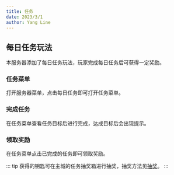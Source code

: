 ```yaml
---
title: 任务
date: 2023/3/1
author: Yang Line
---
```

## 每日任务玩法
本服务器添加了每日任务玩法，玩家完成每日任务后可获得一定奖励。

### 任务菜单
打开服务器菜单，点击每日任务即可打开任务菜单。

### 完成任务
在任务菜单查看任务目标后进行完成，达成目标后会出现提示。

### 领取奖励
在任务菜单点击已完成的任务即可领取奖励。

::: tip
获得的钥匙可在主城的任务抽奖箱进行抽奖，抽奖方法见[抽奖](../main/lottery.md)。
:::